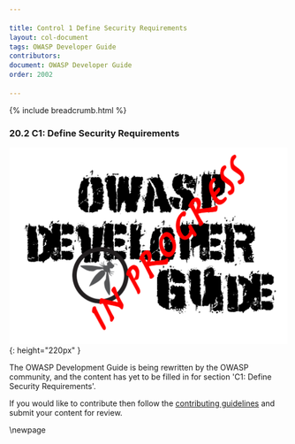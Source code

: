 ```yaml
---

title: Control 1 Define Security Requirements
layout: col-document
tags: OWASP Developer Guide
contributors:
document: OWASP Developer Guide
order: 2002

---
```


{% include breadcrumb.html %}

### 20.2 C1: Define Security Requirements

![Developer Guide](../assets/images/dg_wip.png "OWASP Developer Guide"){: height="220px" }

The OWASP Development Guide is being rewritten by the OWASP community,
and the content has yet to be filled in for section 'C1: Define Security Requirements'.

If you would like to contribute then follow the [contributing guidelines][contribute]
and submit your content for review.

[contribute]: https://github.com/OWASP/www-project-developer-guide/blob/main/contributing.md

\newpage
